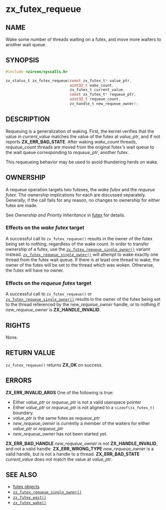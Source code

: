 # zx_futex_requeue

## NAME

<!-- Updated by update-docs-from-fidl, do not edit. -->

Wake some number of threads waiting on a futex, and move more waiters to another wait queue.

## SYNOPSIS

<!-- Updated by update-docs-from-fidl, do not edit. -->

```c
#include <zircon/syscalls.h>

zx_status_t zx_futex_requeue(const zx_futex_t* value_ptr,
                             uint32_t wake_count,
                             zx_futex_t current_value,
                             const zx_futex_t* requeue_ptr,
                             uint32_t requeue_count,
                             zx_handle_t new_requeue_owner);
```

## DESCRIPTION

Requeuing is a generalization of waking. First, the kernel verifies
that the value in *current_value* matches the value of the futex at
*value_ptr*, and if not reports **ZX_ERR_BAD_STATE**. After waking *wake_count*
threads, *requeue_count* threads are moved from the original futex's
wait queue to the wait queue corresponding to *requeue_ptr*, another
futex.

This requeueing behavior may be used to avoid thundering herds on wake.

## OWNERSHIP

A requeue operation targets two futexes, the _wake futex_ and the _requeue
futex_.  The ownership implications for each are discussed separately.
Generally, if the call fails for any reason, no changes to ownership for either
futex are made.

See *Ownership and Priority Inheritance* in [futex](/docs/concepts/objects/futex.md) for
details.

### Effects on the _wake futex_ target

A successful call to `zx_futex_requeue()` results in the owner of the futex being
set to nothing, regardless of the wake count.  In order to transfer ownership of
a futex, use the [`zx_futex_requeue_single_owner()`] variant instead.
[`zx_futex_requeue_single_owner()`] will attempt to wake exactly one thread from the
futex wait queue.  If there is at least one thread to wake, the owner of the futex will be
set to the thread which was woken.  Otherwise, the futex
will have no owner.

### Effects on the _requeue futex_ target

A successful call to `zx_futex_requeue()` or [`zx_futex_requeue_single_owner()`]
results in the owner of the futex being set to the thread referenced by the
*new_requeue_owner* handle, or to nothing if *new_requeue_owner* is
**ZX_HANDLE_INVALID**.

## RIGHTS

<!-- Updated by update-docs-from-fidl, do not edit. -->

None.

## RETURN VALUE

`zx_futex_requeue()` returns **ZX_OK** on success.

## ERRORS

**ZX_ERR_INVALID_ARGS**  One of the following is true:
+ Either *value_ptr* or *requeue_ptr* is not a valid userspace pointer
+ Either *value_ptr* or *requeue_ptr* is not aligned to a `sizeof(zx_futex_t)` boundary.
+ *value_ptr* is the same futex as *requeue_ptr*
+ *new_requeue_owner* is currently a member of the waiters for either *value_ptr* or *requeue_ptr*
+ *new_requeue_owner* has not been started yet.

**ZX_ERR_BAD_HANDLE**  *new_requeue_owner* is not **ZX_HANDLE_INVALID**, and not a valid handle.
**ZX_ERR_WRONG_TYPE**  *new_requeue_owner* is a valid handle, but is not a handle to a thread.
**ZX_ERR_BAD_STATE**  *current_value* does not match the value at *value_ptr*.

## SEE ALSO

 - [futex objects](/docs/concepts/objects/futex.md)
 - [`zx_futex_requeue_single_owner()`]
 - [`zx_futex_wait()`]
 - [`zx_futex_wake()`]

<!-- References updated by update-docs-from-fidl, do not edit. -->

[`zx_futex_requeue_single_owner()`]: futex_requeue_single_owner.md
[`zx_futex_wait()`]: futex_wait.md
[`zx_futex_wake()`]: futex_wake.md
